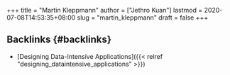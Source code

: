 +++
title = "Martin Kleppmann"
author = ["Jethro Kuan"]
lastmod = 2020-07-08T14:53:35+08:00
slug = "martin_kleppmann"
draft = false
+++

## Backlinks {#backlinks}

- [Designing Data-Intensive Applications]({{< relref "designing_dataintensive_applications" >}})
